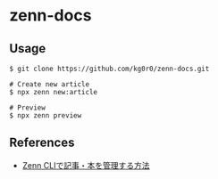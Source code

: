 # zenn-docs

## Usage

```
$ git clone https://github.com/kg0r0/zenn-docs.git

# Create new article
$ npx zenn new:article

# Preview
$ npx zenn preview
```

## References
- [Zenn CLIで記事・本を管理する方法](https://zenn.dev/zenn/articles/zenn-cli-guide)